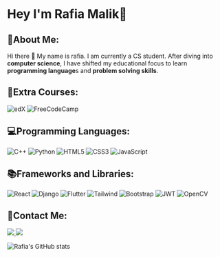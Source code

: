# Hey I'm Rafia Malik👋

👩About Me:
------------

Hi there 👋 My name is rafia. I am currently a CS student. After diving into **computer science**, I have shifted my educational focus to learn **programming language**s and **problem solving skills**.

🚩Extra Courses:
------------
![edX](https://img.shields.io/badge/edX-%2302262B.svg?style=for-the-badge&logo=edX&logoColor=white)
![FreeCodeCamp](https://img.shields.io/badge/Freecodecamp-%23123.svg?&style=for-the-badge&logo=freecodecamp&logoColor=green)

💻Programming Languages:
------------
![C++](https://img.shields.io/badge/c++-%2300599C.svg?style=for-the-badge&logo=c%2B%2B&logoColor=white)
![Python](https://img.shields.io/badge/python-3670A0?style=for-the-badge&logo=python&logoColor=ffdd54)
![HTML5](https://img.shields.io/badge/html5-%23E34F26.svg?style=for-the-badge&logo=html5&logoColor=white)
![CSS3](https://img.shields.io/badge/css3-%231572B6.svg?style=for-the-badge&logo=css3&logoColor=white)
![JavaScript](https://img.shields.io/badge/JavaScript-F7DF1E?style=for-the-badge&logo=javascript&logoColor=black)

📚Frameworks and Libraries:
------------
 ![React](https://img.shields.io/badge/React-20232A?style=for-the-badge&logo=react&logoColor=61DAFB)
 ![Django](https://img.shields.io/badge/django-%23092E20.svg?style=for-the-badge&logo=django&logoColor=white)
 ![Flutter](https://img.shields.io/badge/Flutter-02569B?style=for-the-badge&logo=flutter&logoColor=white)
 ![Tailwind](https://img.shields.io/badge/tailwindcss-%2338B2AC.svg?style=for-the-badge&logo=tailwind-css&logoColor=white)
 ![Bootstrap](https://img.shields.io/badge/-boostrap-0D1117?style=for-the-badge&logo=bootstrap&labelColor=0D1117)
 ![JWT](https://img.shields.io/badge/JWT-black?style=for-the-badge&logo=JSON%20web%20tokens)
 ![OpenCV](https://img.shields.io/badge/opencv-%23white.svg?style=for-the-badge&logo=opencv&logoColor=white)

👯Contact Me:
------------
<a href="https://www.linkedin.com/in/rafia-malik-643068251/"><img src="https://img.shields.io/badge/linkedin-%230077B5.svg?style=for-the-badge&logo=linkedin&logoColor=white" />
</a> 
<a href="https://mail.google.com/mail/u/0/?tab=rm&ogbl#inbox"><img src="https://img.shields.io/badge/Gmail-D14836?style=for-the-badge&logo=gmail&logoColor=white" />
</a> 

![Rafia's GitHub stats](https://github-readme-stats.vercel.app/api?username=rafiya618&show_icons=true&theme=radical)
